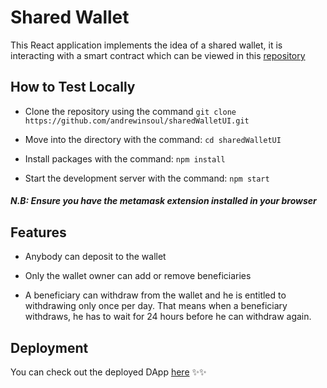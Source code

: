 # Shared Wallet

This React application implements the idea of a shared wallet, it is interacting with a smart contract which can be viewed in this
[repository](https://github.com/andrewinsoul/SharedWallet/blob/master/contracts/SharedWallet.sol)

## How to Test Locally

- Clone the repository using the command `git clone https://github.com/andrewinsoul/sharedWalletUI.git`

- Move into the directory with the command: `cd sharedWalletUI`

- Install packages with the command: `npm install`

- Start the development server with the command: `npm start`

##### N.B: Ensure you have the metamask extension installed in your browser

## Features

- Anybody can deposit to the wallet

- Only the wallet owner can add or remove beneficiaries

- A beneficiary can withdraw from the wallet and he is entitled to withdrawing only once per day. That means when a beneficiary withdraws, he has to wait for 24 hours before he can withdraw again.

## Deployment

You can check out the deployed DApp [here](https://6265b5f024f612773d98a312--nimble-jelly-d1c323.netlify.app/) ✨✨
